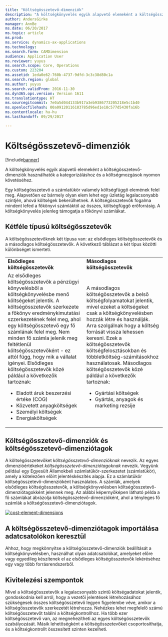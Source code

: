```yaml
---
title: "Költségösszetevő-dimenziók"
description: "A költségkönyvelés egyik alapvető elemeként a költségösszetevő-dimenziók használhatók a kategorizáláshoz és a költségmozgások nyomon követéséhez."
author: AndersGirke
manager: AnnBe
ms.date: 06/20/2017
ms.topic: article
ms.prod: 
ms.service: dynamics-ax-applications
ms.technology: 
ms.search.form: CAMDimension
audience: Application User
ms.reviewer: yuyus
ms.search.scope: Core, Operations
ms.custom: 223204
ms.assetid: 1eda0e62-760b-4737-9dfd-3c3c38d80c1a
ms.search.region: global
ms.author: yuyus
ms.search.validFrom: 2016-11-30
ms.dyn365.ops.version: Version 1611
ms.translationtype: HT
ms.sourcegitcommit: 7e0a5d044133b917a3eb9386773205218e5c1b40
ms.openlocfilehash: 00a09120116183785d96ed1e18c577d5430fa16b
ms.contentlocale: hu-hu
ms.lasthandoff: 09/29/2017

---
```


# <a name="cost-element-dimensions"></a>Költségösszetevő-dimenziók

[!include[banner](../includes/banner.md)]


A költségkönyvelés egyik alapvető elemeként a költségösszetevő-dimenziók használhatók a kategorizáláshoz és a költségmozgások nyomon követéséhez. 

Egy költségösszetevő a számlatükör valamely költségfüggő elemének felel meg. Alapvetően ez bármely olyan elem lehet egy üzletág legalacsonyabb szintjén, ahová költségek bekerülhetnek. A költségösszetevők fogalma mindent lefed a főkönyvi számláktól az összes, költségfüggő erőforrásig. A költségkönyvelés jelenleg támogatja a főkönyvi számlákat.

## <a name="two-types-of-cost-elements"></a>Kétféle típusú költségösszetevők
A költségösszetevőknek két típusa van: az elsődleges költségösszetevők és a másodlagos költségösszetevők. A következő táblázat a két típus közötti különbséget ismerteti.

<table>
<colgroup>
<col width="50%" />
<col width="50%" />
</colgroup>
<tbody>
<tr class="odd">
<td><strong>Elsődleges költségösszetevők</strong></td>
<td><strong>Másodlagos költségösszetevők</strong></td>
</tr>
<tr class="even">
<td>Az elsődleges költségösszetevők a pénzügyi könyvelésből a költségkönyvelésbe menő költségeket jelentik. A költségösszetevők szerkezete a főkönyv eredménykimutatási szzerkezetének felel meg, ahol egy költségösszetevő egy fő számlának felel meg. Nem minden fő számla jelenik meg feltétlenül költségösszetevőként - ez attól függ, hogy mik a vállalat igényei. Elsődleges költségösszetevők közé páldául a következők tartoznak:
<ul>
<li>Eladott áruk beszerzési értéke (COG)</li>
<li>Közvetett anyagköltségek</li>
<li>Személyi költségek</li>
<li>Energiaköltségek</li>
</ul></td>
<td>A másodlagos költségösszetevők a belső költségfolyamatokat jelentik, mivel ezeket a költségeket csak a költségkönyvelésben hozzák létre és használják. Arra szolgálnak hogy a költség forrását vissza lehessen keresni. Ezek a költségösszetevők költségfelosztásokban és többletköltség-számításokhoz használatosak. Másodlagos költségösszetevők közé páldául a következők tartoznak:
<ul>
<li>Gyártási költségek</li>
<li>Gyártás, anyagok és marketing rezsije</li>
</ul></td>
</tr>
</tbody>
</table>

## <a name="cost-element-dimensions-and-cost-element-dimension-members"></a>Költségösszetevő-dimenziók és költségösszetevő-dimenziótagok
A költségösszetevőket *költségösszetevő-dimenzióknak* nevezik. Az egyes dimenzióértékeket *költségösszetevő-dimenziótagoknak* nevezik. Vegyünk például egy Egyesült Államokbeli számlatükör-szerkezetet (számlatükör), amely a kötelezően előírt jelentéskészítés alapja. Ez a számlatükör költségösszetevő-dimenzióként használatos. A számlák, amelyek elsődleges költségösszetevők, a költségkönyvelésben költségösszetevő-dimenziótagokként jelennek meg. Az alábbi képernyőképen látható példa a fő számlákat ábrázolja költségösszetevő-dimenzióként, ahol a tényleges fő számlák a költségösszetevő-dimenziótagok. 

[![cost-element-dimensions](./media/cost-element-dimensions.png)](./media/cost-element-dimensions.png)

## <a name="import-cost-element-dimension-members-through-data-connectors"></a>A költségösszetevő-dimenziótagok importálása adatcsatolókon keresztül
Ahhoz, hogy megkönnyítse a költségösszetevő-dimenziók beállítását a költségkönyvelésben, használhat olyan adatcsatolókat, amelyeket előre vagy egyedileg készítenek el az elsődleges költségösszetevők lekéréséhez egy vagy több forrásrendszerből.

## <a name="implementation-considerations"></a>Kivitelezési szempontok
Mivel a költségösszetevők a legalacsonyabb szintű költségadatokat jelentik, gondoskodnia kell arról, hogy a vezetői jelentések létrehozásához szükségesek összes költségösszetevő legyen figyelembe véve, amikor a költségösszetevők szerkezetét létrehozza. Nehézkes lehet megfelelő számú költségösszetevőt találni a költségkontrollhoz. Ha több ezer költségösszetevő van, az megnehezítheti az egyes költségösszetevők szabályozását. Másik lehetőségként a költségösszetevőket csoportosíthatja, és a költségkontrollt összesített szinten kezelheti.




